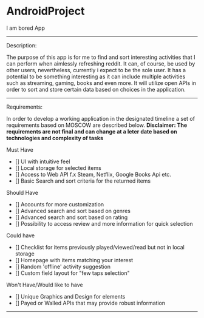 # AndroidProject
I am bored App

------------------------------------------------------------------------------------------------------------------------------------
Description:

The purpose of this app is for me to find and sort interesting activities that I can perform when aimlessly refreshing reddit.
It can, of course, be used by other users, nevertheless, currently i expect to be the sole user. 
It has a potential to be something interesting as it can include multiple activities such as streaming, gaming, books and even more.
It will utilize open APIs in order to sort and store certain data based on choices in the application. 


-------------------------------------------------------------------------------------------------------------------------------------
Requirements:

In order to develop a working application in the designated timeline a set of requirements based on MOSCOW are described below.
**Disclaimer: The requirements are not final and can change at a leter date based on technologies and complexity of tasks** 

Must Have

- [] UI with intuitive feel
- [] Local storage for selected items
- [] Access to Web API f.x Steam, Netflix, Google Books Api etc.
- [] Basic Search and sort criteria for the returned items

Should Have 

- [] Accounts for more customization
- [] Advanced search and sort based on genres
- [] Advanced search and sort based on rating
- [] Possibility to access review and more information for quick selection

Could have 

- [] Checklist for items previously played/viewed/read but not in local storage
- [] Homepage with items matching your interest
- [] Random 'offline' activity suggestion
- [] Custom field layout for "few taps selection"

Won't Have/Would like to have

- [] Unique Graphics and Design for elements 
- [] Payed or Walled APIs that may provide robust information

-------------------------------------------------------------------------------------------------------------------------------------
